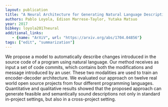 ```yaml
---
layout: publication
title: "A Neural Architecture for Generating Natural Language Descriptions from Source Code Changes"
authors: Pablo Loyola, Edison Marrese-Taylor, Yutaka Matsuo
year: 2017
bibkey: loyola2017neural
additional_links:
   - {name: "ArXiV", url: "https://arxiv.org/abs/1704.04856"}
tags: ["edit", "summarization"]
---
```

We propose a model to automatically describe changes introduced in the source code of a program using natural language. Our method receives as input a set of code commits, which contains both the modifications and message introduced by an user. These two modalities are used to train an encoder-decoder architecture. We evaluated our approach on twelve real world open source projects from four different programming languages. Quantitative and qualitative results showed that the proposed approach can generate feasible and semantically sound descriptions not only in standard in-project settings, but also in a cross-project setting. 
